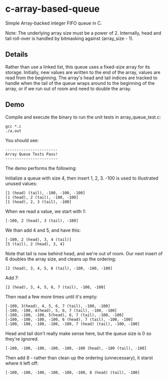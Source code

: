 c-array-based-queue
===================

Simple Array-backed integer FIFO queue in C. 

Note: The underlying array size must be a power of 2. Internally, head and tail roll-over is handled by bitmasking against (array_size - 1).

Details
-------

Rather than use a linked list, this queue uses a fixed-size array for its storage. Initially, new values are written to the end of the array, values are read from the beginning. The array's head and tail indices are tracked to handle when the tail of the queue wraps around to the beginning of the array, or if we run out of room and need to double the array. 

Demo
----

Compile and execute the binary to run the unit tests in array_queue_test.c:

    gcc *.c
    ./a.out
    
You should see:

    -----------------------
    Array Queue Tests Pass!
    -----------------------
    
The demo performs the following:

Initialize a queue with size 4, then insert 1, 2, 3. -100 is used to illustrated unused values:

    [1 (head) (tail), -100, -100, -100]
    [1 (head), 2 (tail), -100, -100]
    [1 (head), 2, 3 (tail), -100]

When we read a value, we start with 1:

    [-100, 2 (head), 3 (tail), -100]

We than add 4 and 5, and have this:

    [-100, 2 (head), 3, 4 (tail)]
    [5 (tail), 2 (head), 3, 4]
    
Note that tail is now behind head, and we're out of room. Our next insert of 6 doubles the array size, and cleans up the ordering:

    [2 (head), 3, 4, 5, 6 (tail), -100, -100, -100]
    
Add 7:

    [2 (head), 3, 4, 5, 6, 7 (tail), -100, -100]

Then read a few more times until it's empty:

    [-100, 3(head), 4, 5, 6, 7 (tail), -100, -100] 
    [-100, -100, 4(head), 5, 6, 7 (tail), -100, -100]
    [-100, -100, -100, 5(head), 6, 7 (tail), -100, -100]
    [-100, -100, -100, -100, 6 (head), 7 (tail), -100, -100]
    [-100, -100, -100, -100, -100, 7 (head) (tail), -100, -100]
    
Head and tail don't really make sense here, but the queue size is 0 so they're ignored.

    [-100, -100, -100, -100, -100, -100 (head), -100 (tail), -100]

Then add 8 - rather than clean up the ordering (unnecessary), it starst where it left off:

    [-100, -100, -100, -100, -100, -100, 8 (head) (tail), -100]


